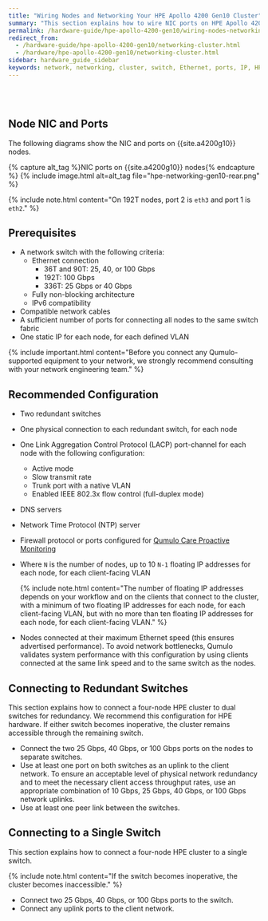 ```yaml
---
title: "Wiring Nodes and Networking Your HPE Apollo 4200 Gen10 Cluster"
summary: "This section explains how to wire NIC ports on HPE Apollo 4200 Gen10 nodes and how to network a cluster."
permalink: /hardware-guide/hpe-apollo-4200-gen10/wiring-nodes-networking-cluster.html
redirect_from:
  - /hardware-guide/hpe-apollo-4200-gen10/networking-cluster.html
  - /hardware/hpe-apollo-4200-gen10/networking-cluster.html
sidebar: hardware_guide_sidebar
keywords: network, networking, cluster, switch, Ethernet, ports, IP, HPE_Apollo_4200_Gen10, HPE, Apollo, 4200_Gen10
---
```


<br><br>

## Node NIC and Ports
The following diagrams show the NIC and ports on {{site.a4200g10}} nodes.

{% capture alt_tag %}NIC ports on {{site.a4200g10}} nodes{% endcapture %}
{% include image.html alt=alt_tag file="hpe-networking-gen10-rear.png" %}

{% include note.html content="On 192T nodes, port 2 is `eth3` and port 1 is `eth2`." %}

## Prerequisites

* A network switch with the following criteria:
  * Ethernet connection
    * 36T and 90T: 25, 40, or 100 Gbps
    * 192T: 100 Gbps
    * 336T: 25 Gbps or 40 Gbps
  * Fully non-blocking architecture
  * IPv6 compatibility
* Compatible network cables
* A sufficient number of ports for connecting all nodes to the same switch fabric
* One static IP for each node, for each defined VLAN

{% include important.html content="Before you connect any Qumulo-supported equipment to your network, we strongly recommend consulting with your network engineering team." %}

## Recommended Configuration

* Two redundant switches
* One physical connection to each redundant switch, for each node
* One Link Aggregation Control Protocol (LACP) port-channel for each node with the following configuration:
  * Active mode
  * Slow transmit rate
  * Trunk port with a native VLAN
  * Enabled IEEE 802.3x flow control (full-duplex mode)
* DNS servers
* Network Time Protocol (NTP) server
* Firewall protocol or ports configured for [Qumulo Care Proactive Monitoring](https://care.qumulo.com/hc/en-us/articles/115007283828)
* Where `N` is the number of nodes, up to 10 `N-1` floating IP addresses for each node, for each client-facing VLAN

  {% include note.html content="The number of floating IP addresses depends on your workflow and on the clients that connect to the cluster, with a minimum of two floating IP addresses for each node, for each client-facing VLAN, but with no more than ten floating IP addresses for each node, for each client-facing VLAN." %}

* Nodes connected at their maximum Ethernet speed (this ensures advertised performance). To avoid network bottlenecks, Qumulo validates system performance with this configuration by using clients connected at the same link speed and to the same switch as the nodes.

## Connecting to Redundant Switches

This section explains how to connect a four-node HPE cluster to dual switches for redundancy. We recommend this configuration for HPE hardware. If either switch becomes inoperative, the cluster remains accessible through the remaining switch.

* Connect the two 25 Gbps, 40 Gbps, or 100 Gbps ports on the nodes to separate switches.
* Use at least one port on both switches as an uplink to the client network. To ensure an acceptable level of physical network redundancy and to meet the necessary client access throughput rates, use an appropriate combination of 10 Gbps, 25 Gbps, 40 Gbps, or 100 Gbps network uplinks.
* Use at least one peer link between the switches.

## Connecting to a Single Switch

This section explains how to connect a four-node HPE cluster to a single switch.

{% include note.html content="If the switch becomes inoperative, the cluster becomes inaccessible." %}

* Connect two 25 Gbps, 40 Gbps, or 100 Gbps ports to the switch.
* Connect any uplink ports to the client network.
